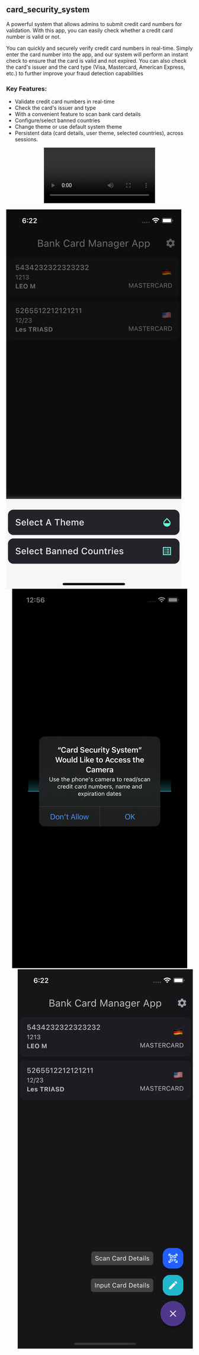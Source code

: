 ## card_security_system

A powerful system that allows admins to submit credit card numbers for validation. With this app, you can easily check whether a credit card number is valid or not.

You can quickly and securely verify credit card numbers in real-time. Simply enter the card number into the app, and our system will perform an instant check to ensure that the card is valid and not expired. You can also check the card's issuer and the card type (Visa, Mastercard, American Express, etc.) to further improve your fraud detection capabilities

### Key Features:

- Validate credit card numbers in real-time
- Check the card's issuer and type
- With a convenient feature to scan bank card details
- Configure/select banned countries
- Change theme or use default system theme
- Persistent data (card details, user theme, selected countries), across sessions.


<p align="center">
      <video src="./assets/change-theme.mp4" align="left">
      <video src="./assets/select_banned_countriers.mp4">
      <video src="./assets/swipe-delete-update.mp4" align="right">
</p>
<p align="center">
      <img src="./assets/settings.png" align="left">
      <img src="./assets/use_camera.png">
      <img src="./assets/more-options.png" align="right">
</p>